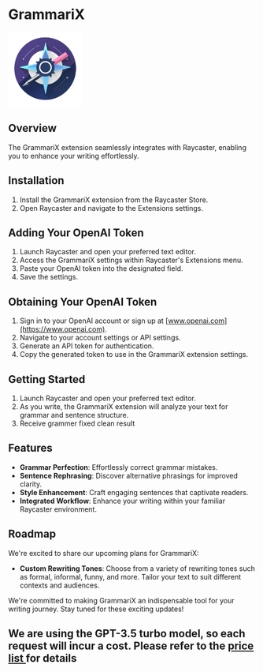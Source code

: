 # GrammariX

<img src="./assets/icon.png" alt="Grammar Fixer Logo" width="150px">

## Overview

The GrammariX extension seamlessly integrates with Raycaster, enabling you to enhance your writing effortlessly.

## Installation

1. Install the GrammariX extension from the Raycaster Store.
2. Open Raycaster and navigate to the Extensions settings.

## Adding Your OpenAI Token

1. Launch Raycaster and open your preferred text editor.
2. Access the GrammariX settings within Raycaster's Extensions menu.
3. Paste your OpenAI token into the designated field.
4. Save the settings.

## Obtaining Your OpenAI Token

1. Sign in to your OpenAI account or sign up at [www.openai.com](https://www.openai.com).
2. Navigate to your account settings or API settings.
3. Generate an API token for authentication.
4. Copy the generated token to use in the GrammariX extension settings.

## Getting Started

1. Launch Raycaster and open your preferred text editor.
2. As you write, the GrammariX extension will analyze your text for grammar and sentence structure.
3. Receive grammer fixed clean result

## Features

- **Grammar Perfection**: Effortlessly correct grammar mistakes.
- **Sentence Rephrasing**: Discover alternative phrasings for improved clarity.
- **Style Enhancement**: Craft engaging sentences that captivate readers.
- **Integrated Workflow**: Enhance your writing within your familiar Raycaster environment.

## Roadmap

We're excited to share our upcoming plans for GrammariX:

- **Custom Rewriting Tones**: Choose from a variety of rewriting tones such as formal, informal, funny, and more. Tailor your text to suit different contexts and audiences.

We're committed to making GrammariX an indispensable tool for your writing journey. Stay tuned for these exciting updates!

## We are using the GPT-3.5 turbo model, so each request will incur a cost. Please refer to the [price list ](https://openai.com/pricing) for details
